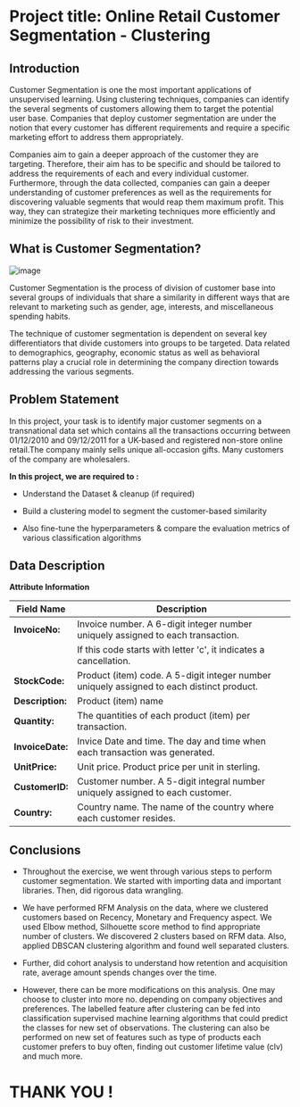 # **Project title: Online Retail Customer Segmentation - Clustering**

**Introduction**
--

Customer Segmentation is one the most important applications of unsupervised learning. Using clustering techniques, companies can identify the several segments of customers allowing them to target the potential user base. Companies that deploy customer segmentation are under the notion that every customer has different requirements and require a specific marketing effort to address them appropriately. 

Companies aim to gain a deeper approach of the customer they are targeting. Therefore, their aim has to be specific and should be tailored to address the requirements of each and every individual customer. Furthermore, through the data collected, companies can gain a deeper understanding of customer preferences as well as the requirements for discovering valuable segments that would reap them maximum profit. This way, they can strategize their marketing techniques more efficiently and minimize the possibility of risk to their investment.

**What is Customer Segmentation?**
--

![image](https://user-images.githubusercontent.com/98174750/210409899-e0053644-353c-4450-bb00-b773f81294d9.png)

Customer Segmentation is the process of division of customer base into several groups of individuals that share a similarity in different ways that are relevant to marketing such as gender, age, interests, and miscellaneous spending habits.

The technique of customer segmentation is dependent on several key differentiators that divide customers into groups to be targeted. Data related to demographics, geography, economic status as well as behavioral patterns play a crucial role in determining the company direction towards addressing the various segments.

**Problem Statement**
---

In this project, your task is to identify major customer segments on a transnational data set which contains all the transactions occurring between 01/12/2010 and 09/12/2011 for a UK-based and registered non-store online retail.The company mainly sells unique all-occasion gifts. Many customers of the company are wholesalers.

**In this project, we are required to :**

- Understand the Dataset & cleanup (if required)

- Build a clustering model to segment the customer-based similarity

- Also fine-tune the hyperparameters & compare the evaluation metrics of various classification algorithms

**Data Description**
---

**Attribute Information**

|Field Name|Description|
|---|---|
|**InvoiceNo:**|Invoice number. A 6-digit integer number uniquely assigned to each transaction.
||If this code starts with letter 'c', it indicates a cancellation.|
|**StockCode:**|Product (item) code. A 5-digit integer number uniquely assigned to each distinct product.|
|**Description:**|Product (item) name|
|**Quantity:**|The quantities of each product (item) per transaction.|
|**InvoiceDate:**|Invice Date and time. The day and time when each transaction was generated.|
|**UnitPrice:**|Unit price. Product price per unit in sterling.|
|**CustomerID:**|Customer number. A 5-digit integral number uniquely assigned to each customer.|
|**Country:**|Country name. The name of the country where each customer resides.|

**Conclusions**
-
* Throughout the exercise, we went through various steps to perform customer segmentation. We started with importing data and important libraries. Then, did rigorous data wrangling.

* We have performed RFM Analysis on the data, where we clustered customers based on Recency, Monetary and Frequency aspect. We used Elbow method, Silhouette score method to find appropriate number of clusters. We discovered 2 clusters based on RFM data. Also, applied DBSCAN clustering algorithm and found well separated clusters.

* Further, did cohort analysis to understand how retention and acquisition rate, average amount spends changes over the time.

* However, there can be more modifications on this analysis. One may choose to cluster into more no. depending on company objectives and preferences. The labelled feature after clustering can be fed into classification supervised machine learning algorithms that could predict the classes for new set of observations. The clustering can also be performed on new set of features such as type of products each customer prefers to buy often, finding out customer lifetime value (clv) and much more.

# **THANK YOU !**
